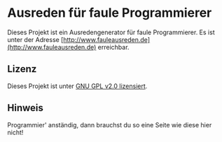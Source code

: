Ausreden für faule Programmierer
================================
Dieses Projekt ist ein Ausredengenerator für faule Programmierer. Es ist unter der Adresse [http://www.fauleausreden.de](http://www.fauleausreden.de) erreichbar.

Lizenz
------
Dieses Projekt ist unter [GNU GPL v2.0 lizensiert](LICENSE).

Hinweis
-------
Programmier' anständig, dann brauchst du so eine Seite wie diese hier nicht!